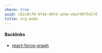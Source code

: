 ```yaml
---
share: true
uuid: c62c8cf0-9f46-48fd-a24e-e6af99f5417d
title: org-mode
---
```

#### Backlinks

* [react-force-graph](/abb23e97-d984-42ec-bf1e-2e4f6b0adbfb)